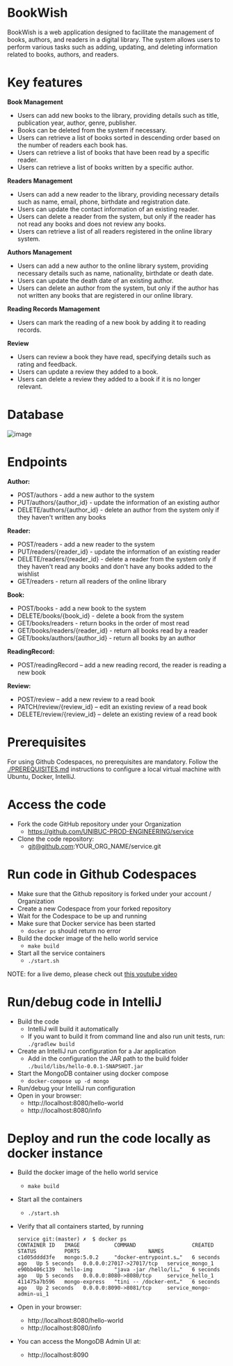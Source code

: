 # BookWish

BookWish is a web application designed to facilitate the management of books, authors, and readers in a digital library. The system allows users to perform various tasks such as adding, updating, and deleting information related to books, authors, and readers. 

# Key features 
**Book Management**
* Users can add new books to the library, providing details such as title, publication year, author, genre, publisher.
* Books can be deleted from the system if necessary.
* Users can retrieve a list of books sorted in descending order based on the number of readers each book has.
* Users can retrieve a list of books that have been read by a specific reader.
* Users can retrieve a list of books written by a specific author.

**Readers Management**
* Users can add a new reader to the library, providing necessary details such as name, email, phone, birthdate and registration date.
* Users can update the contact information of an existing reader.
* Users can delete a reader from the system, but only if the reader has not read any books and does not review any books. 
* Users can retrieve a list of all readers registered in the online library system.

**Authors Management**
* Users can add a new author to the online library system, providing necessary details such as name, nationality, birthdate or death date.
* Users can update the death date of an existing author.
* Users can delete an author from the system, but only if the author has not written any books that are registered in our online library.

**Reading Records Mamagement**
* Users can mark the reading of a new book by adding it to reading records. 

**Review**
* Users can review a book they have read, specifying details such as rating and feedback. 
* Users can update a review they added to a book. 
* Users can delete a review they added to a book if it is no longer relevant. 

# Database 

![image](https://github.com/333-Prod-Engineering/service/assets/93870739/20662984-0057-4aec-bd36-7ab0bfa71a8d)

# Endpoints
**Author:**
* POST/authors - add a new author to the system
* PUT/authors/{author_id} - update the information of an existing author
* DELETE/authors/{author_id} - delete an author from the system only if they haven't written any books

**Reader:**
* POST/readers - add a new reader to the system
* PUT/readers/{reader_id} - update the information of an existing reader
* DELETE/readers/{reader_id} - delete a reader from the system only if they haven't read any books and don't have any books added to the wishlist
* GET/readers - return all readers of the online library

**Book:**
* POST/books - add a new book to the system
* DELETE/books/{book_id} - delete a book from the system
* GET/books/readers - return books in the order of most read
* GET/books/readers/{reader_id} - return all books read by a reader
* GET/books/authors/{author_id} - return all books by an author

**ReadingRecord:**
* POST/readingRecord – add a new reading record, the reader is reading a new book

**Review:**
* POST/review – add a new review to a read book
*	PATCH/review/{review_id} – edit an existing review of a read book
*	DELETE/review/{review_id} – delete an existing review of a read book

# Prerequisites

For using Github Codespaces, no prerequisites are mandatory.
Follow the [./PREREQUISITES.md](./PREREQUISITES.md) instructions to configure a local virtual machine with Ubuntu, Docker, IntelliJ.

# Access the code

* Fork the code GitHub repository under your Organization
  * https://github.com/UNIBUC-PROD-ENGINEERING/service
* Clone the code repository:
  * git@github.com:YOUR_ORG_NAME/service.git

# Run code in Github Codespaces

* Make sure that the Github repository is forked under your account / Organization
* Create a new Codespace from your forked repository
* Wait for the Codespace to be up and running
* Make sure that Docker service has been started
    * ```docker ps``` should return no error
* Build the docker image of the hello world service
    * ```make build```
* Start all the service containers
    * ```./start.sh```

NOTE: for a live demo, please check out [this youtube video](https://youtu.be/-9ePlxz03kg)

# Run/debug code in IntelliJ
* Build the code
    * IntelliJ will build it automatically
    * If you want to build it from command line and also run unit tests, run: ```./gradlew build```
* Create an IntelliJ run configuration for a Jar application
    * Add in the configuration the JAR path to the build folder `./build/libs/hello-0.0.1-SNAPSHOT.jar`
* Start the MongoDB container using docker compose
    * ```docker-compose up -d mongo```
* Run/debug your IntelliJ run configuration
* Open in your browser:
    * http://localhost:8080/hello-world
    * http://localhost:8080/info

# Deploy and run the code locally as docker instance

* Build the docker image of the hello world service
    * ```make build```
* Start all the containers
    * ```./start.sh```

* Verify that all containers started, by running
  ```
  service git:(master) ✗  $ docker ps
  CONTAINER ID   IMAGE           COMMAND                  CREATED         STATUS         PORTS                      NAMES
  c1d05dddd3fe   mongo:5.0.2     "docker-entrypoint.s…"   6 seconds ago   Up 5 seconds   0.0.0.0:27017->27017/tcp   service_mongo_1
  e90bb406c139   hello-img       "java -jar /hello/li…"   6 seconds ago   Up 5 seconds   0.0.0.0:8080->8080/tcp     service_hello_1
  411475a7b596   mongo-express   "tini -- /docker-ent…"   6 seconds ago   Up 2 seconds   0.0.0.0:8090->8081/tcp     service_mongo-admin-ui_1
  ```
* Open in your browser:
    * http://localhost:8080/hello-world
    * http://localhost:8080/info
* You can access the MongoDB Admin UI at:
  * http://localhost:8090 
